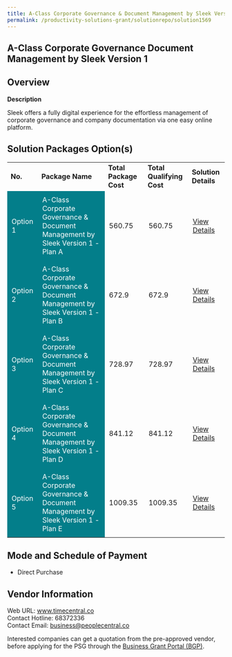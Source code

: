 ```yaml
---
title: A-Class Corporate Governance & Document Management by Sleek Version 1
permalink: /productivity-solutions-grant/solutionrepo/solution1569
---
```


## A-Class Corporate Governance Document Management by Sleek Version 1

## Overview

**Description**

Sleek offers a fully digital experience for the effortless management of corporate governance and company documentation via one easy online platform.

## Solution Packages Option(s)

<table>
<tr>
<td><b>No.</b></td>
<td><b>Package Name</b></td>
<td><b>Total Package Cost</b></td>
<td><b>Total Qualifying Cost</b></td>
<td><b>Solution Details</b></td>
</tr>
<tr>
<td style='padding: 10px; background-color: #037E8A; color: #FFFFFF;'>Option 1</td>
<td style='padding: 10px; background-color: #037E8A; color: #FFFFFF;'>A-Class Corporate Governance & Document Management by Sleek Version 1 - Plan A</td>
<td style='padding: 10px;'>560.75</td>
<td style='padding: 10px;'>560.75</td>
<td style='padding: 10px;'><a href='https://www.gobusiness.gov.sg/images/psg/DesensitisedSleekDocMgtCRwef8April2021_Part_1.pdf' target='_blank'>View Details</a></td>
</tr>
<tr>
<td style='padding: 10px; background-color: #037E8A; color: #FFFFFF;'>Option 2</td>
<td style='padding: 10px; background-color: #037E8A; color: #FFFFFF;'>A-Class Corporate Governance & Document Management by Sleek Version 1 - Plan B</td>
<td style='padding: 10px;'>672.9</td>
<td style='padding: 10px;'>672.9</td>
<td style='padding: 10px;'><a href='https://www.gobusiness.gov.sg/images/psg/DesensitisedSleekDocMgtCRwef8April2021_Part_2.pdf' target='_blank'>View Details</a></td>
</tr>
<tr>
<td style='padding: 10px; background-color: #037E8A; color: #FFFFFF;'>Option 3</td>
<td style='padding: 10px; background-color: #037E8A; color: #FFFFFF;'>A-Class Corporate Governance & Document Management by Sleek Version 1 - Plan C</td>
<td style='padding: 10px;'>728.97</td>
<td style='padding: 10px;'>728.97</td>
<td style='padding: 10px;'><a href='https://www.gobusiness.gov.sg/images/psg/DesensitisedSleekDocMgtCRwef8April2021_Part_3.pdf' target='_blank'>View Details</a></td>
</tr>
<tr>
<td style='padding: 10px; background-color: #037E8A; color: #FFFFFF;'>Option 4</td>
<td style='padding: 10px; background-color: #037E8A; color: #FFFFFF;'>A-Class Corporate Governance & Document Management by Sleek Version 1 - Plan D</td>
<td style='padding: 10px;'>841.12</td>
<td style='padding: 10px;'>841.12</td>
<td style='padding: 10px;'><a href='https://www.gobusiness.gov.sg/images/psg/DesensitisedSleekDocMgtCRwef8April2021_Part_4.pdf' target='_blank'>View Details</a></td>
</tr>
<tr>
<td style='padding: 10px; background-color: #037E8A; color: #FFFFFF;'>Option 5</td>
<td style='padding: 10px; background-color: #037E8A; color: #FFFFFF;'>A-Class Corporate Governance & Document Management by Sleek Version 1 - Plan E</td>
<td style='padding: 10px;'>1009.35</td>
<td style='padding: 10px;'>1009.35</td>
<td style='padding: 10px;'><a href='https://www.gobusiness.gov.sg/images/psg/DesensitisedSleekDocMgtCRwef8April2021_Part_5.pdf' target='_blank'>View Details</a></td>
</tr>
</table>

## Mode and Schedule of Payment

 - Direct Purchase

## Vendor Information

 Web URL: www.timecentral.co<br>Contact Hotline: 68372336<br>Contact Email: business@peoplecentral.co <br>

Interested companies can get a quotation from the pre-approved vendor, before applying for the PSG through the <a href='https://www.businessgrants.gov.sg/' target='_blank' rel='noopener'>Business Grant Portal (BGP)</a>.

<script src="/jquery/resize-tables.js"></script>
